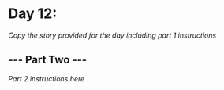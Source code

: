 # Day 12: <Insert Title Here> #
_Copy the story provided for the day including part 1 instructions_

## --- Part Two --- ##
_Part 2 instructions here_